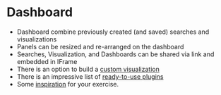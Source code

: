 # Dashboard #

* Dashboard combine previously created (and saved) searches and visualizations
* Panels can be resized and re-arranged on the dashboard
* Searches, Visualization, and Dashboards can be shared via link and embedded in IFrame
* There is an option to build a <a href="http://logz.io/blog/kibana-visualizations/" target="_blank">custom visualization</a>
* There is an impressive list of <a href="https://github.com/elastic/kibana/wiki/Known-Plugins" target="_blank">ready-to-use plugins</a>
* Some <a href="https://www.google.ca/search?q=best+kibana+dashboards&newwindow=1&espv=2&biw=1403&bih=702&tbm=isch&tbo=u&source=univ&sa=X&sqi=2&ved=0ahUKEwjK7uOP7KDQAhXHJiYKHQvaDxEQsAQIYg&dpr=0.9" target="_blank">inspiration</a> for your exercise.